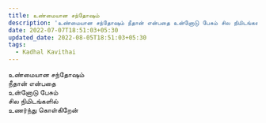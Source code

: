```yaml
---
title: உண்மையான சந்தோஷம்
description: 'உண்மையான சந்தோஷம் நீதான் என்பதை உன்னோடு பேசும் சில நிமிடங்களில்.'
date: 2022-07-07T18:51:03+05:30
updated_date: 2022-08-05T18:51:03+05:30
tags:
  - Kadhal Kavithai
---
```


உண்மையான சந்தோஷம்  
நீதான் என்பதை  
உன்னோடு பேசும்  
சில நிமிடங்களில்  
உணர்ந்து கொள்கிறேன்
